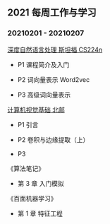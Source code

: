 ## 2021 每周工作与学习

### 20210201 - 20210207

[深度自然语言处理 斯坦福 CS224n](https://www.bilibili.com/video/BV1pt411h7aT)

- P1 课程简介及入门
  
- P2 词向量表示 Word2vec

- P3 高级词向量表示

[计算机视觉基础 北邮](https://www.bilibili.com/video/BV1nz4y197Qv)

- P1 引言 

- P2 卷积与边缘提取（上）

- P3

《算法笔记》

- 第 3 章 入门模拟

《百面机器学习》

- 第 1 章 特征工程

